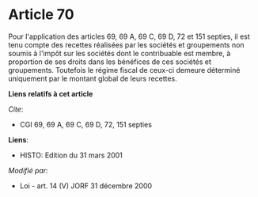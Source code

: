 # Article 70

Pour l'application des articles 69, 69 A, 69 C, 69 D, 72 et 151 septies, il est tenu compte des recettes réalisées par les
sociétés et groupements non soumis à l'impôt sur les sociétés dont le contribuable est membre, à proportion de ses droits
dans les bénéfices de ces sociétés et groupements. Toutefois le régime fiscal de ceux-ci demeure déterminé uniquement par le
montant global de leurs recettes.

**Liens relatifs à cet article**

_Cite_:

  - CGI 69, 69 A, 69 C, 69 D, 72, 151 septies

**Liens**:

  - HISTO: Edition du 31 mars 2001

_Modifié par_:

  - Loi - art. 14 (V) JORF 31 décembre 2000
